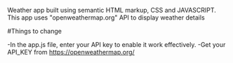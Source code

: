 Weather app built using semantic HTML markup, CSS and JAVASCRIPT.
This app uses "openweathermap.org" API to display weather details

#Things to change

-In the app.js file, enter your API key to enable it work effectively.
-Get your API_KEY from https://openweathermap.org/
